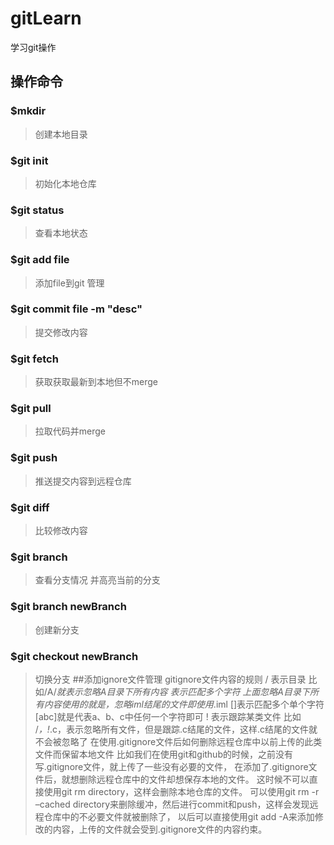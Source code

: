# gitLearn
学习git操作
## 操作命令 
### $mkdir 
> 创建本地目录
### $git init 
> 初始化本地仓库
### $git status 
> 查看本地状态
### $git add file
>添加file到git 管理 
### $git commit file -m "desc" 
>提交修改内容
### $git fetch
>获取获取最新到本地但不merge 
### $git pull 
> 拉取代码并merge
### $git push
> 推送提交内容到远程仓库
### $git diff
> 比较修改内容
### $git branch
> 查看分支情况 并高亮当前的分支
### $git branch newBranch
> 创建新分支
### $git checkout newBranch
> 切换分支
##添加ignore文件管理
> gitignore文件内容的规则
>/ 表示目录 
>比如/A/*就表示忽略A目录下所有内容
> *表示匹配多个字符 
> 上面忽略A目录下所有内容使用的就是*，忽略iml结尾的文件即使用*.iml
> []表示匹配多个单个字符 
> [abc]就是代表a、b、c中任何一个字符即可
> ! 表示跟踪某类文件 
> 比如 /*，!*.c，表示忽略所有文件，但是跟踪.c结尾的文件，这样.c结尾的文件就不会被忽略了
> 在使用.gitignore文件后如何删除远程仓库中以前上传的此类文件而保留本地文件
> 比如我们在使用git和github的时候，之前没有写.gitignore文件，就上传了一些没有必要的文件，
> 在添加了.gitignore文件后，就想删除远程仓库中的文件却想保存本地的文件。 
> 这时候不可以直接使用git rm directory，这样会删除本地仓库的文件。 
> 可以使用git rm -r –cached directory来删除缓冲，然后进行commit和push，这样会发现远程仓库中的不必要文件就被删除了，
> 以后可以直接使用git add -A来添加修改的内容，上传的文件就会受到.gitignore文件的内容约束。
